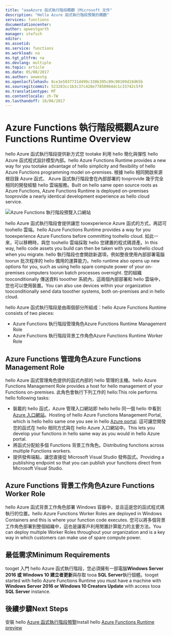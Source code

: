 ```yaml
---
title: "aaaAzure 函式執行階段概觀 |Microsoft 文件"
description: "Hello Azure 函式執行階段預覽的概觀"
services: functions
documentationcenter: 
author: apwestgarth
manager: stefsch
editor: 
ms.assetid: 
ms.service: functions
ms.workload: na
ms.tgt_pltfrm: na
ms.devlang: multiple
ms.topic: article
ms.date: 05/08/2017
ms.author: anwestg
ms.openlocfilehash: 8ce3e5037731d499c330b395c89c90109d18d65b
ms.sourcegitcommit: 523283cc1b3c37c428e77850964dc1c33742c5f0
ms.translationtype: MT
ms.contentlocale: zh-TW
ms.lasthandoff: 10/06/2017
---
```

# <a name="azure-functions-runtime-overview"></a><span data-ttu-id="d91de-103">Azure Functions 執行階段概觀</span><span class="sxs-lookup"><span data-stu-id="d91de-103">Azure Functions Runtime Overview</span></span>

<span data-ttu-id="d91de-104">hello Azure 函式執行階段提供新方式您 tootake 利用 hello 簡化與彈性 hello Azure 函式程式設計模型內部。</span><span class="sxs-lookup"><span data-stu-id="d91de-104">hello Azure Functions Runtime provides a new way for you tootake advantage of hello simplicity and flexibility of hello Azure Functions programming model on-premises.</span></span> <span data-ttu-id="d91de-105">根據 hello 相同開啟來源根目錄 Azure 函式、 Azure 函式執行階段會在內部部署的 tooprovide 幾乎完全相同的開發經驗 hello 雲端服務。</span><span class="sxs-lookup"><span data-stu-id="d91de-105">Built on hello same open source roots as Azure Functions, Azure Functions Runtime is deployed on-premises tooprovide a nearly identical development experience as hello cloud service.</span></span>

![Azure Functions 執行階段預覽入口網站][1]

<span data-ttu-id="d91de-107">hello Azure 函式執行階段會提供讓您 tooexperience Azure 函式的方式，再認可 toohello 雲端。</span><span class="sxs-lookup"><span data-stu-id="d91de-107">hello Azure Functions Runtime provides a way for you tooexperience Azure Functions before committing toohello cloud.</span></span> <span data-ttu-id="d91de-108">如此一來，可以移轉時，與您 toohello 雲端採取 hello 您建置的程式碼資產。</span><span class="sxs-lookup"><span data-stu-id="d91de-108">In this way, hello code assets you build can then be taken with you toohello cloud when you migrate.</span></span>  <span data-ttu-id="d91de-109">hello 執行階段也會開啟新選項，例如整夜使用內部部署電腦 toorun 批次程序的 hello 備用的運算能力。</span><span class="sxs-lookup"><span data-stu-id="d91de-109">hello runtime also opens up new options for you, such as using hello spare compute power of your on-premises computers toorun batch processes overnight.</span></span> <span data-ttu-id="d91de-110">您的組織 tooconditionally 傳送資料 tooother 系統內，這兩個內部部署和 hello 雲端中，您也可以使用裝置。</span><span class="sxs-lookup"><span data-stu-id="d91de-110">You can also use devices within your organization tooconditionally send data tooother systems, both on-premises and in hello cloud.</span></span>

<span data-ttu-id="d91de-111">hello Azure 函式執行階段是由兩個部分所組成：</span><span class="sxs-lookup"><span data-stu-id="d91de-111">hello Azure Functions Runtime consists of two pieces:</span></span>
* <span data-ttu-id="d91de-112">Azure Functions 執行階段管理角色</span><span class="sxs-lookup"><span data-stu-id="d91de-112">Azure Functions Runtime Management Role</span></span>
* <span data-ttu-id="d91de-113">Azure Functions 執行階段背景工作角色</span><span class="sxs-lookup"><span data-stu-id="d91de-113">Azure Functions Runtime Worker Role</span></span>

## <a name="azure-functions-management-role"></a><span data-ttu-id="d91de-114">Azure Functions 管理角色</span><span class="sxs-lookup"><span data-stu-id="d91de-114">Azure Functions Management Role</span></span>

<span data-ttu-id="d91de-115">hello Azure 函式管理角色提供的函式內部的 hello 管理的主機。</span><span class="sxs-lookup"><span data-stu-id="d91de-115">hello Azure Functions Management Role provides a host for hello management of your Functions on-premises.</span></span> <span data-ttu-id="d91de-116">此角色會執行下列工作的 hello:</span><span class="sxs-lookup"><span data-stu-id="d91de-116">This role performs hello following tasks:</span></span>

* <span data-ttu-id="d91de-117">裝載的 hello 函式，Azure 管理入口網站即 hello hello 同一個 hello 中看到[Azure 入口網站](https://portal.azure.com)。</span><span class="sxs-lookup"><span data-stu-id="d91de-117">Hosting of hello Azure Functions Management Portal, which is hello hello same one you see in hello [Azure portal](https://portal.azure.com).</span></span> <span data-ttu-id="d91de-118">這可讓您開發您的函式在 hello 相同方式與在 hello Azure 入口網站中。</span><span class="sxs-lookup"><span data-stu-id="d91de-118">This lets you develop your functions in hello same way as you would in hello Azure portal.</span></span>
* <span data-ttu-id="d91de-119">將函式分配給多個 Functions 背景工作角色。</span><span class="sxs-lookup"><span data-stu-id="d91de-119">Distributing functions across multiple Functions workers.</span></span>
* <span data-ttu-id="d91de-120">提供發佈端點，讓您直接從 Microsoft Visual Studio 發佈函式。</span><span class="sxs-lookup"><span data-stu-id="d91de-120">Providing a publishing endpoint so that you can publish your functions direct from Microsoft Visual Studio.</span></span>

## <a name="azure-functions-worker-role"></a><span data-ttu-id="d91de-121">Azure Functions 背景工作角色</span><span class="sxs-lookup"><span data-stu-id="d91de-121">Azure Functions Worker Role</span></span>

<span data-ttu-id="d91de-122">hello Azure 函式背景工作角色部署 Windows 容器中，並且這是您的函式程式碼執行的位置。</span><span class="sxs-lookup"><span data-stu-id="d91de-122">hello Azure Functions Worker Roles are deployed in Windows Containers and this is where your function code executes.</span></span>  <span data-ttu-id="d91de-123">您可以將多個背景工作角色部署到整個組織中，這也是讓客戶利用閒置計算能力的主要方法。</span><span class="sxs-lookup"><span data-stu-id="d91de-123">You can deploy multiple Worker Roles throughout your organization and is a key way in which customers can make use of spare compute power.</span></span>

## <a name="minimum-requirements"></a><span data-ttu-id="d91de-124">最低需求</span><span class="sxs-lookup"><span data-stu-id="d91de-124">Minimum Requirements</span></span>

<span data-ttu-id="d91de-125">tooget 入門 hello Azure 函式執行階段，您必須擁有一部電腦**Windows Server 2016 或 Windows 10 建立者更新**與存取 tooa **SQL Server**執行個體。</span><span class="sxs-lookup"><span data-stu-id="d91de-125">tooget started with hello Azure Functions Runtime you must have a machine with **Windows Server 2016 or Windows 10 Creators Update** with access tooa **SQL Server** instance.</span></span>

## <a name="next-steps"></a><span data-ttu-id="d91de-126">後續步驟</span><span class="sxs-lookup"><span data-stu-id="d91de-126">Next Steps</span></span>

<span data-ttu-id="d91de-127">安裝 hello [Azure 函式執行階段預覽](https://aka.ms/azafr)</span><span class="sxs-lookup"><span data-stu-id="d91de-127">Install hello [Azure Functions Runtime preview](https://aka.ms/azafr)</span></span>

<!--Image references-->
[1]: ./media/functions-runtime-overview/AzureFunctionsRuntime_Portal.png
